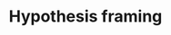 ---
layout: tag-list
title: Hypothesis framing
menu: false
description: >
  Posts about Hypothesis framing
---